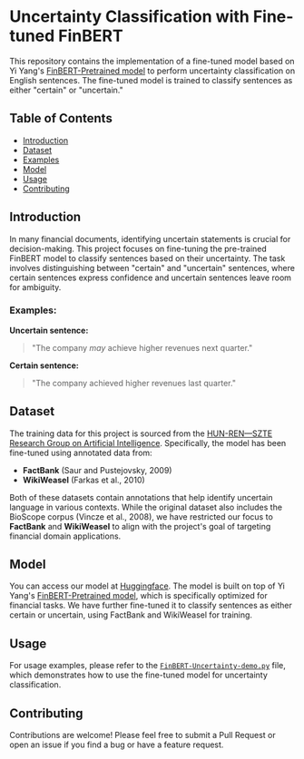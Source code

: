 # Uncertainty Classification with Fine-tuned FinBERT

This repository contains the implementation of a fine-tuned model based on Yi Yang's [FinBERT-Pretrained model](https://huggingface.co/yiyanghkust/finbert-pretrain) to perform uncertainty classification on English sentences. The fine-tuned model is trained to classify sentences as either "certain" or "uncertain." 

## Table of Contents
- [Introduction](#introduction)
- [Dataset](#dataset)
- [Examples](#examples)
- [Model](#model)
- [Usage](#usage)
- [Contributing](#contributing)

## Introduction

In many financial documents, identifying uncertain statements is crucial for decision-making. This project focuses on fine-tuning the pre-trained FinBERT model to classify sentences based on their uncertainty. The task involves distinguishing between "certain" and "uncertain" sentences, where certain sentences express confidence and uncertain sentences leave room for ambiguity.

### Examples:

**Uncertain sentence:**
> "The company *may* achieve higher revenues next quarter."

**Certain sentence:**
> "The company achieved higher revenues last quarter."

## Dataset

The training data for this project is sourced from the [HUN-REN—SZTE Research Group on Artificial Intelligence](https://rgai.inf.u-szeged.hu/node/160). Specifically, the model has been fine-tuned using annotated data from:

- **FactBank** (Saur and Pustejovsky, 2009)
- **WikiWeasel** (Farkas et al., 2010)

Both of these datasets contain annotations that help identify uncertain language in various contexts. While the original dataset also includes the BioScope corpus (Vincze et al., 2008), we have restricted our focus to **FactBank** and **WikiWeasel** to align with the project's goal of targeting financial domain applications.

## Model

You can access our model at [Huggingface](https://huggingface.co/Zhenyu-Zane/Finbert-Uncertainty). The model is built on top of Yi Yang's [FinBERT-Pretrained model](https://huggingface.co/yiyanghkust/finbert-pretrain), which is specifically optimized for financial tasks. We have further fine-tuned it to classify sentences as either certain or uncertain, using FactBank and WikiWeasel for training.

## Usage

For usage examples, please refer to the [`FinBERT-Uncertainty-demo.py`](./FinBERT-Uncertainty-demo.py) file, which demonstrates how to use the fine-tuned model for uncertainty classification.

## Contributing

Contributions are welcome! Please feel free to submit a Pull Request or open an issue if you find a bug or have a feature request.
